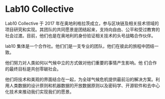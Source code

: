 # 

# Lab10 Collective

Lab10 Collective 于 2017 年在奥地利格拉茨成立，参与区块链及相关技术领域的项目研究和实现。其团队的共同愿景是团结起来，支持向自由、公平和受过教育的社会过渡。目前，他们也是在奥地利的身份验证相关技术的头号战略合作伙伴。

lab10 集体是一个合作社。他们们是一支专业的团队，他们在彼此的旅程中团结一致。

他们努力对人类如何以气候中立的方式做对他们重要的事情产生影响。他 们合作的最终目标是共创零碳社会。

他们将技术和美观的界面结合在一起，为全球气候危机提供最前沿的解决方案。利用人类数据的设计原则和机器数据的开放数据原则以及密码学、开源软件和去中心化技术来推动我们实现我们的愿景。


